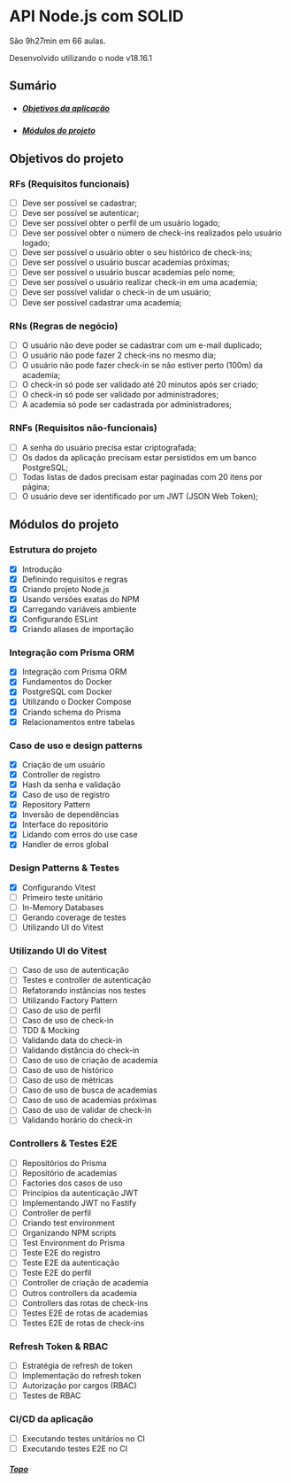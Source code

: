 <a id="topo"></a>

# API Node.js com SOLID

São 9h27min em 66 aulas.

Desenvolvido utilizando o node v18.16.1

<a id="sumario"></a>

## Sumário

- ##### [Objetivos da aplicação](#objetivos)
- ##### [Módulos do projeto](#modulos)

<a id="objetivos"></a>

## Objetivos do projeto

### RFs (Requisitos funcionais)

- [ ] Deve ser possível se cadastrar;
- [ ] Deve ser possível se autenticar;
- [ ] Deve ser possível obter o perfil de um usuário logado;
- [ ] Deve ser possível obter o número de check-ins realizados pelo usuário logado;
- [ ] Deve ser possível o usuário obter o seu histórico de check-ins;
- [ ] Deve ser possível o usuário buscar academias próximas;
- [ ] Deve ser possível o usuário buscar academias pelo nome;
- [ ] Deve ser possível o usuário realizar check-in em uma academia;
- [ ] Deve ser possível validar o check-in de um usuário;
- [ ] Deve ser possível cadastrar uma academia;

### RNs (Regras de negócio)

- [ ] O usuário não deve poder se cadastrar com um e-mail duplicado;
- [ ] O usuário não pode fazer 2 check-ins no mesmo dia;
- [ ] O usuário não pode fazer check-in se não estiver perto (100m) da academia;
- [ ] O check-in só pode ser validado até 20 minutos após ser criado;
- [ ] O check-in só pode ser validado por administradores;
- [ ] A academia só pode ser cadastrada por administradores;

### RNFs (Requisitos não-funcionais)

- [ ] A senha do usuário precisa estar criptografada;
- [ ] Os dados da aplicação precisam estar persistidos em um banco PostgreSQL;
- [ ] Todas listas de dados precisam estar paginadas com 20 itens por página;
- [ ] O usuário deve ser identificado por um JWT (JSON Web Token);

<a id="modulos"></a>

## Módulos do projeto

### Estrutura do projeto

- [x] Introdução
- [x] Definindo requisitos e regras
- [x] Criando projeto Node.js
- [x] Usando versões exatas do NPM
- [x] Carregando variáveis ambiente
- [x] Configurando ESLint
- [x] Criando aliases de importação

### Integração com Prisma ORM

- [x] Integração com Prisma ORM
- [x] Fundamentos do Docker
- [x] PostgreSQL com Docker
- [x] Utilizando o Docker Compose
- [x] Criando schema do Prisma
- [x] Relacionamentos entre tabelas

### Caso de uso e design patterns

- [x] Criação de um usuário
- [x] Controller de registro
- [x] Hash da senha e validação
- [x] Caso de uso de registro
- [x] Repository Pattern
- [x] Inversão de dependências
- [x] Interface do repositório
- [x] Lidando com erros do use case
- [x] Handler de erros global

### Design Patterns & Testes

- [x] Configurando Vitest
- [ ] Primeiro teste unitário
- [ ] In-Memory Databases
- [ ] Gerando coverage de testes
- [ ] Utilizando UI do Vitest

### Utilizando UI do Vitest

- [ ] Caso de uso de autenticação
- [ ] Testes e controller de autenticação
- [ ] Refatorando instâncias nos testes
- [ ] Utilizando Factory Pattern
- [ ] Caso de uso de perfil
- [ ] Caso de uso de check-in
- [ ] TDD & Mocking
- [ ] Validando data do check-in
- [ ] Validando distância do check-in
- [ ] Caso de uso de criação de academia
- [ ] Caso de uso de histórico
- [ ] Caso de uso de métricas
- [ ] Caso de uso de busca de academias
- [ ] Caso de uso de academias próximas
- [ ] Caso de uso de validar de check-in
- [ ] Validando horário do check-in

### Controllers & Testes E2E

- [ ] Repositórios do Prisma
- [ ] Repositório de academias
- [ ] Factories dos casos de uso
- [ ] Princípios da autenticação JWT
- [ ] Implementando JWT no Fastify
- [ ] Controller de perfil
- [ ] Criando test environment
- [ ] Organizando NPM scripts
- [ ] Test Environment do Prisma
- [ ] Teste E2E do registro
- [ ] Teste E2E da autenticação
- [ ] Teste E2E do perfil
- [ ] Controller de criação de academia
- [ ] Outros controllers da academia
- [ ] Controllers das rotas de check-ins
- [ ] Testes E2E de rotas de academias
- [ ] Testes E2E de rotas de check-ins

### Refresh Token & RBAC

- [ ] Estratégia de refresh de token
- [ ] Implementação do refresh token
- [ ] Autorização por cargos (RBAC)
- [ ] Testes de RBAC

### CI/CD da aplicação

- [ ] Executando testes unitários no CI
- [ ] Executando testes E2E no CI

##### [Topo](#topo)
